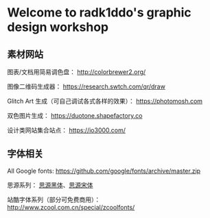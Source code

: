 # Welcome to radk1ddo's graphic design workshop

## 素材网站

图表/文档用简易调色盘：
http://colorbrewer2.org/

图像二维码生成器：
https://research.swtch.com/qr/draw

Glitch Art 生成（可自己调试各式各样的效果）：
https://photomosh.com

双色图片生成：
https://duotone.shapefactory.co

设计类网站集合站点：
https://io3000.com/

## 字体相关

All Google fonts:
https://github.com/google/fonts/archive/master.zip

思源系列：
[思源黑体](https://github.com/adobe-fonts/source-han-sans/tree/release)、[思源宋体](https://github.com/adobe-fonts/source-han-serif/tree/release)

站酷字体系列（部分可免费商用）：
http://www.zcool.com.cn/special/zcoolfonts/
